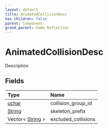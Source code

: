 ```yaml
---
layout: default
title: AnimatedCollisionDesc
has_children: false
parent: Component
grand_parent: Game Reflection
---
```

# AnimatedCollisionDesc
Description 

## Fields
| Type | Name |
|:-------------|:--------------|
| [uchar](/game-reflection/enums/uchar.md) | collision_group_id |
| [String](/game-reflection/components/string.md) | skeleton_prefix |
| Vector< [String](/game-reflection/components/string.md) > | excluded_collisions |

